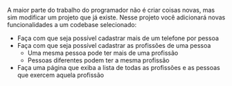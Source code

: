 A maior parte do trabalho do programador não é criar coisas novas, mas sim modificar um projeto que já existe.
Nesse projeto você adicionará novas funcionalidades a um codebase selecionado:

- Faça com que seja possível cadastrar mais de um telefone por pessoa
- Faça com que seja possível cadastrar as profissões de uma pessoa
    - Uma mesma pessoa pode ter mais de uma profissão
    - Pessoas diferentes podem ter a mesma profissão
- Faça uma página que exiba a lista de todas as profissões e as pessoas que exercem aquela profissão
